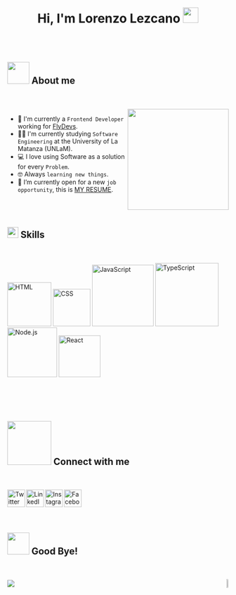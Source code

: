<h1 align="center"><b>Hi, I'm Lorenzo Lezcano </b><img src="https://media.giphy.com/media/hvRJCLFzcasrR4ia7z/giphy.gif" width="35"></h1>
<!---------------------------------------------------------------------->
<br/>
<br/>
<h2><img src="https://github.com/7oSkaaa/7oSkaaa/blob/main/Images/about_me.gif?raw=true" width="50px"> About me</h2>
<br/>
<br/>
<img align="right" src="https://github.com/7oSkaaa/7oSkaaa/blob/main/Images/Right_Side.gif?raw=true" width="230px">

- :school: I'm currently a `Frontend Developer` working for [FlyDevs](https://www.flydevs.com/).
- :student: I'm currently studying `Software Engineering` at the University of La Matanza (UNLaM).
- :computer: I love using Software as a solution for every `Problem`.
- :nerd_face: Always `learning new things`.
- :thinking: I’m currently open for a new `job opportunity`, this is [MY RESUME](http://lnkiy.in/).
<br/>
<br/>
<!---------------------------------------------------------------------->
<h2><img src="https://media2.giphy.com/media/QssGEmpkyEOhBCb7e1/giphy.gif?cid=ecf05e47a0n3gi1bfqntqmob8g9aid1oyj2wr3ds3mg700bl&rid=giphy.gif" width="25"><b> Skills</b></h2>
<br/>
<br/>

<div>
        <img src="https://img.shields.io/badge/-HTML-0D1117?style=flat&logo=HTML5" width="100px" title="HTML">
        <img src="https://img.shields.io/badge/-CSS-0D1117?style=flat&logo=CSS3&logoColor=1572B6" width="85px" title="CSS">
        <img src="https://img.shields.io/badge/-JavaScript-0D1117?style=flat&logo=javascript" width="140px" title="JavaScript">
        <img src="https://img.shields.io/badge/-TypeScript-0D1117?style=flat&logo=typescript" width="144px" title="TypeScript">
        <img src="https://img.shields.io/badge/-Node.js-0D1117?style=flat&logo=node.js" width="113px" title="Node.js">
        <img src="https://img.shields.io/badge/-React-0D1117?style=flat&logo=react" width="95px" title="React">
</div>


<br/>
<br/>
<!---------------------------------------------------------------------->
<br/>
<br/>
<h2><img src='https://raw.githubusercontent.com/ShahriarShafin/ShahriarShafin/main/Assets/handshake.gif' width="100px"> Connect with me </h2>
<br/>
<br/>

 <a href="https://x.com/lordlez_">
  <img align="left" alt="Twitter" width="40px" src="https://cdn.jsdelivr.net/npm/simple-icons@v3/icons/twitter.svg" />
</a>
<a href="https://www.linkedin.com/in/lorenzolezcano/">
  <img align="left" alt="LinkedIn" width="40px" src="https://cdn.jsdelivr.net/npm/simple-icons@v3/icons/linkedin.svg" />
</a>
<a href="https://www.instagram.com/lordlez/">
  <img align="left" alt="Instagram" width="40px" src="https://cdn.jsdelivr.net/npm/simple-icons@v3/icons/instagram.svg" />
</a>
<a href="https://www.facebook.com">
  <img align="left" alt="Facebook" width="40px" src="https://cdn.jsdelivr.net/npm/simple-icons@v3/icons/facebook.svg" />
</a>
<br/>
<br/>
<!---------------------------------------------------------------------->
<br/>
<br/>
<h2><img src="https://media.giphy.com/media/VgCDAzcKvsR6OM0uWg/giphy.gif" width="50"><b> Good Bye!</b></h2>
<br/>
<br/>

<div style="display: flex; justify-content: space-between; align-items: center;">
 <div><img src="https://readme-typing-svg.herokuapp.com?font=Soucre+Code+Pro&duration=1700&color=12263A&background=ffffff&multiline=true&width=650&height=220&lines=while(true);..+greetUser(lordlez);..+if(+conversation.hasEnded());....++s+%3D+techie.waving_goodbye();....+s.say();....+s.thankYou();....+s.seeYouNextTime();" /></div>
 <div><img align="right" src="https://media.tenor.com/pPoUmi0Z1fUAAAAC/cat-pet.gif" width="20%" /></div>
</div>

